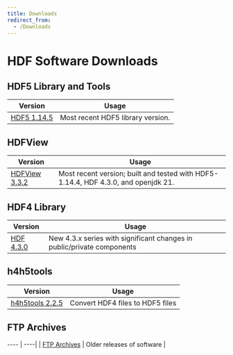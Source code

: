 ```yaml
---
title: Downloads
redirect_from: 
  - /Downloads
---
```


# HDF Software Downloads 

## HDF5 Library and Tools

| Version | Usage | 
| ---- | ----| 
| [HDF5 1.14.5](hdf5/hdf5_1_14_5.html) | Most recent HDF5 library version. |

## HDFView
 
| Version | Usage | 
| ---- | ----| 
| [HDFView 3.3.2](hdfview/hdfview3_3_2.html) | Most recent version; built and tested with HDF5-1.14.4, HDF 4.3.0, and openjdk 21.  |

## HDF4 Library

| Version | Usage | 
| ---- | ----| 
| [HDF 4.3.0](hdf4/hdf4_3_0.html) | New 4.3.x series with significant changes in public/private components | 

## h4h5tools

| Version | Usage | 
| ---- | ----| 
| [h4h5tools 2.2.5](h4h5tools/h4h5tools_2_2_5.html) | Convert HDF4 files to HDF5 files | 

## FTP Archives

 ---- | ----| 
| [FTP Archives]({{site.url_docs}}/ftp/index.html) | Older releases of software   |
